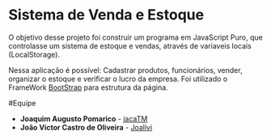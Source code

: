 # Sistema de Venda e Estoque

O objetivo desse projeto foi construir um programa em JavaScript Puro, que controlasse um sistema de estoque e vendas, através de variaveis locais (LocalStorage).

Nessa aplicação é possível: Cadastrar produtos, funcionários, vender, organizar o estoque e verificar o lucro da empresa. Foi utilizado o FrameWork [BootStrap](https://getbootstrap.com/) para estrutura da página.

#Equipe

* **Joaquim Augusto Pomarico** - [jacaTM](https://github.com/jacaTM)
* **João Victor Castro de Oliveira** - [Joalivi](https://github.com/Joalivi)

